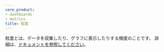 ```yaml
---
core_product:
- dashboards
- metrics
title: 粒度
---
```

粒度とは、データを収集したり、グラフに表示したりする頻度のことです。
詳細は、<a href="/dashboards/guide/query-to-the-graph/#why">ドキュメントを参照してください</a>。